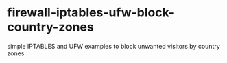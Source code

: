 # firewall-iptables-ufw-block-country-zones
simple IPTABLES and UFW examples to block unwanted visitors by country zones
